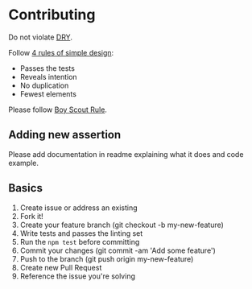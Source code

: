 # Contributing

Do not violate [DRY](http://programmer.97things.oreilly.com/wiki/index.php/Don%27t_Repeat_Yourself). 

Follow [4 rules of simple design](http://martinfowler.com/bliki/BeckDesignRules.html):

* Passes the tests
* Reveals intention
* No duplication
* Fewest elements

Please follow [Boy Scout Rule](http://programmer.97things.oreilly.com/wiki/index.php/The_Boy_Scout_Rule).

## Adding new assertion

Please add documentation in readme explaining what it does and code example.

## Basics

1. Create issue or address an existing
1. Fork it!
1. Create your feature branch (git checkout -b my-new-feature)
1. Write tests and passes the linting set
1. Run the `npm test` before committing
1. Commit your changes (git commit -am 'Add some feature')
1. Push to the branch (git push origin my-new-feature)
1. Create new Pull Request
1. Reference the issue you're solving